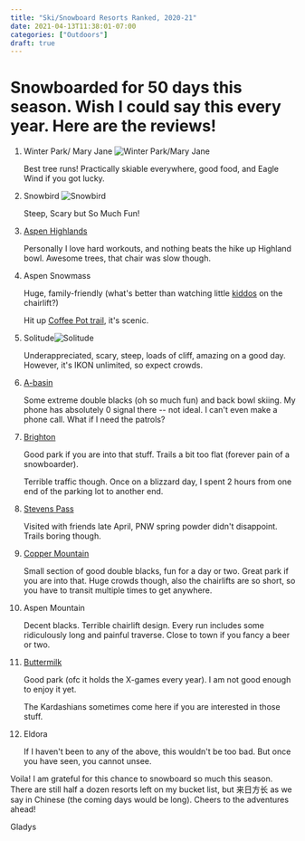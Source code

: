 ```yaml
---
title: "Ski/Snowboard Resorts Ranked, 2020-21"
date: 2021-04-13T11:38:01-07:00
categories: ["Outdoors"]
draft: true
---
```

# Snowboarded for 50 days this season. Wish I could say this every year. Here are the reviews! 

1. Winter Park/ Mary Jane ![Winter Park/Mary Jane](/post/resorts/WinterPark.jpg "Winter Park") 
   <p> Best tree runs! Practically skiable everywhere, good food, and Eagle Wind if you got lucky. <p>

2. Snowbird ![Snowbird](/post/resorts/Snowbird.png "Snowbird") 
    <p>Steep, Scary but So Much Fun! <p>

3. [Aspen Highlands](/post/resorts/AspenHighland.png)
   <p>Personally I love hard workouts, and nothing beats the hike up Highland bowl. Awesome trees, that chair was slow though.<p>

4. Aspen Snowmass 
   
   Huge, family-friendly (what's better than watching little [kiddos](/post/resorts/Kiddo.jpeg) on the chairlift?) <p>
   Hit up [Coffee Pot trail](/post/resorts/Snowmass.png), it's scenic. <p>

5. Solitude![Solitude](/post/resorts/Solitude.png) 
   <p>Underappreciated, scary, steep, loads of cliff, amazing on a good day.
   However, it's IKON unlimited, so expect crowds. <p>

6. [A-basin](/post/resorts/Abasin.png "Arapahoe Basin") 
   <p>Some extreme double blacks (oh so much fun) and back bowl skiing.
   My phone has absolutely 0 signal there -- not ideal. I can't even make a phone call. What if I need the patrols? <p>

7. [Brighton](/post/resorts/Brighton.png) 
   <p>Good park if you are into that stuff. Trails a bit too flat (forever pain of a snowboarder).<p>
   Terrible traffic though. Once on a blizzard day, I spent 2 hours from one end of the parking lot to another end. <p>

8. [Stevens Pass](/post/resorts/StevensPass.png)
   <p>Visited with friends late April, PNW spring powder didn't disappoint. 
   Trails boring though. <p>

9. [Copper Mountain](/post/resorts/CopperMountain.png)
   <p>Small section of good double blacks, fun for a day or two. Great park if you are into that. 
   Huge crowds though, also the chairlifts are so short, so you have to transit multiple times to get anywhere. <p>

10. Aspen Mountain 
    <p>Decent blacks. Terrible chairlift design. Every run includes some ridiculously long and painful traverse. 
    Close to town if you fancy a beer or two. <p>

11. [Buttermilk](/post/resorts/Buttermilk.png)
    <p>Good park (ofc it holds the X-games every year). I am not good enough to enjoy it yet. <p>
    The Kardashians sometimes come here if you are interested in those stuff. <p>

12. Eldora 
    <p>If I haven't been to any of the above, this wouldn't be too bad. But once you have seen, you cannot unsee. <p>


Voila! I am grateful for this chance to snowboard so much this season. There are still half a dozen resorts left on my bucket list, but 来日方长 as we say in Chinese (the coming days would be long). Cheers to the adventures ahead! 

Gladys 